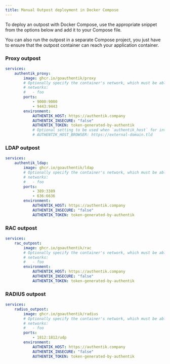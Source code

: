 ```yaml
---
title: Manual Outpost deployment in Docker Compose
---
```


To deploy an outpost with Docker Compose, use the appropriate snippet from the options below and add it to your Compose file.

You can also run the outpost in a separate Compose project, you just have to ensure that the outpost container can reach your application container.

### Proxy outpost

```yaml
services:
    authentik_proxy:
        image: ghcr.io/goauthentik/proxy
        # Optionally specify the container's network, which must be able to reach the core authentik server.
        # networks:
        #   - foo
        ports:
            - 9000:9000
            - 9443:9443
        environment:
            AUTHENTIK_HOST: https://authentik.company
            AUTHENTIK_INSECURE: "false"
            AUTHENTIK_TOKEN: token-generated-by-authentik
            # Optional setting to be used when `authentik_host` for internal communication doesn't match the public URL.
            # AUTHENTIK_HOST_BROWSER: https://external-domain.tld
```

### LDAP outpost

```yaml
services:
    authentik_ldap:
        image: ghcr.io/goauthentik/ldap
        # Optionally specify the container's network, which must be able to reach the core authentik server.
        # networks:
        #   - foo
        ports:
            - 389:3389
            - 636:6636
        environment:
            AUTHENTIK_HOST: https://authentik.company
            AUTHENTIK_INSECURE: "false"
            AUTHENTIK_TOKEN: token-generated-by-authentik
```

### RAC outpost

```yaml
services:
    rac_outpost:
        image: ghcr.io/goauthentik/rac
        # Optionally specify the container's network, which must be able to reach the core authentik server.
        # networks:
        #   - foo
        environment:
            AUTHENTIK_HOST: https://authentik.company
            AUTHENTIK_INSECURE: "false"
            AUTHENTIK_TOKEN: token-generated-by-authentik
```

### RADIUS outpost

```yaml
services:
    radius_outpost:
        image: ghcr.io/goauthentik/radius
        # Optionally specify the container's network, which must be able to reach the core authentik server.
        # networks:
        #   - foo
        ports:
            - 1812:1812/udp
        environment:
            AUTHENTIK_HOST: https://authentik.company
            AUTHENTIK_INSECURE: "false"
            AUTHENTIK_TOKEN: token-generated-by-authentik
```
